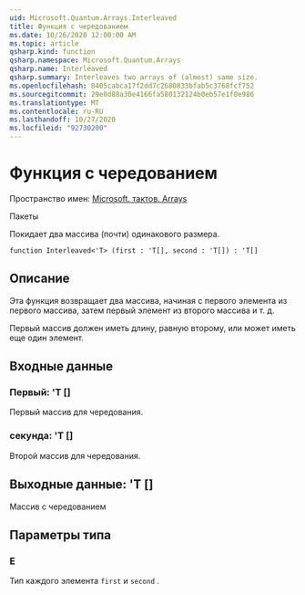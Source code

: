 ```yaml
---
uid: Microsoft.Quantum.Arrays.Interleaved
title: Функция с чередованием
ms.date: 10/26/2020 12:00:00 AM
ms.topic: article
qsharp.kind: function
qsharp.namespace: Microsoft.Quantum.Arrays
qsharp.name: Interleaved
qsharp.summary: Interleaves two arrays of (almost) same size.
ms.openlocfilehash: 8405cabca17f2dd7c2680833bfab5c3768fcf752
ms.sourcegitcommit: 29e0d88a30e4166fa580132124b0eb57e1f0e986
ms.translationtype: MT
ms.contentlocale: ru-RU
ms.lasthandoff: 10/27/2020
ms.locfileid: "92730200"
---
```

# <a name="interleaved-function"></a>Функция с чередованием

Пространство имен: [Microsoft. тактов. Arrays](xref:Microsoft.Quantum.Arrays)

Пакеты [](https://nuget.org/packages/)


Покидает два массива (почти) одинакового размера.

```qsharp
function Interleaved<'T> (first : 'T[], second : 'T[]) : 'T[]
```


## <a name="description"></a>Описание

Эта функция возвращает два массива, начиная с первого элемента из первого массива, затем первый элемент из второго массива и т. д.

Первый массив должен иметь длину, равную второму, или может иметь еще один элемент.

## <a name="input"></a>Входные данные

### <a name="first--t"></a>Первый: 'T []

Первый массив для чередования.


### <a name="second--t"></a>секунда: 'T []

Второй массив для чередования.



## <a name="output--t"></a>Выходные данные: 'T []

Массив с чередованием

## <a name="type-parameters"></a>Параметры типа

### <a name="t"></a>Е

Тип каждого элемента `first` и `second` .